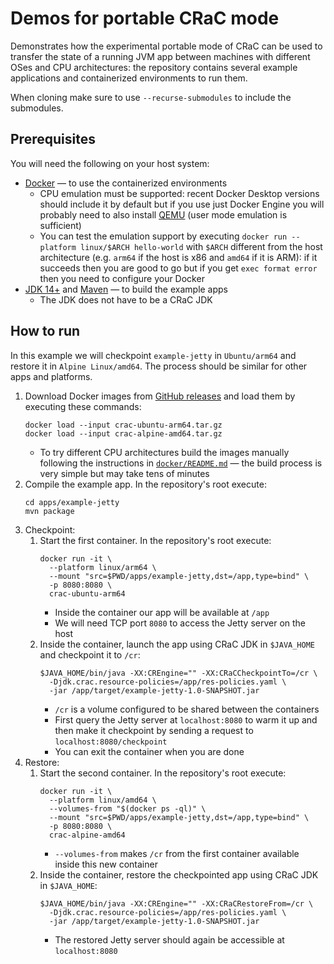 # Demos for portable CRaC mode

Demonstrates how the experimental portable mode of CRaC can be used to transfer
the state of a running JVM app between machines with different OSes and CPU
architectures: the repository contains several example applications and
containerized environments to run them.

When cloning make sure to use `--recurse-submodules` to include the submodules.

## Prerequisites

You will need the following on your host system:

- [Docker](https://docs.docker.com/get-docker/) — to use the containerized
  environments
    - CPU emulation must be supported: recent Docker Desktop versions should
      include it by default but if you use just Docker Engine you will probably
      need to also install [QEMU](https://www.qemu.org/download/) (user mode
      emulation is sufficient)
    - You can test the emulation support by executing
      `docker run --platform linux/$ARCH hello-world` with `$ARCH` different
      from the host architecture (e.g. `arm64` if the host is x86 and `amd64` if
      it is ARM): if it succeeds then you are good to go but if you get
      `exec format error` then you need to configure your Docker
- [JDK 14+](https://www.java.com/en/download/help/download_options.html) and
  [Maven](https://maven.apache.org/download.cgi) — to build the example apps
    - The JDK does not have to be a CRaC JDK

## How to run

In this example we will checkpoint `example-jetty` in `Ubuntu/arm64` and restore
it in `Alpine Linux/amd64`. The process should be similar for other apps and
platforms.

1. Download Docker images from
   [GitHub releases](https://github.com/TimPushkin/portable-crac-demo/releases)
   and load them by executing these commands:
   ```shell
   docker load --input crac-ubuntu-arm64.tar.gz
   docker load --input crac-alpine-amd64.tar.gz
   ```
    - To try different CPU architectures build the images manually following the
      instructions in [`docker/README.md`](docker/README.md) — the build process
      is very simple but may take tens of minutes
2. Compile the example app. In the repository's root execute:
   ```shell
   cd apps/example-jetty
   mvn package
   ```
3. Checkpoint:
    1. Start the first container. In the repository's root execute:
       ```shell
       docker run -it \
         --platform linux/arm64 \
         --mount "src=$PWD/apps/example-jetty,dst=/app,type=bind" \
         -p 8080:8080 \
         crac-ubuntu-arm64
       ```
        - Inside the container our app will be available at `/app`
        - We will need TCP port `8080` to access the Jetty server on the host
    2. Inside the container, launch the app using CRaC JDK in `$JAVA_HOME` and
       checkpoint it to `/cr`:
       ```shell
       $JAVA_HOME/bin/java -XX:CREngine="" -XX:CRaCCheckpointTo=/cr \
         -Djdk.crac.resource-policies=/app/res-policies.yaml \
         -jar /app/target/example-jetty-1.0-SNAPSHOT.jar
       ```
        - `/cr` is a volume configured to be shared between the containers
        - First query the Jetty server at `localhost:8080` to warm it up and
          then make it checkpoint by sending a request to
          `localhost:8080/checkpoint`
        - You can exit the container when you are done
4. Restore:
    1. Start the second container. In the repository's root execute:
       ```shell
       docker run -it \
         --platform linux/amd64 \
         --volumes-from "$(docker ps -ql)" \
         --mount "src=$PWD/apps/example-jetty,dst=/app,type=bind" \
         -p 8080:8080 \
         crac-alpine-amd64
       ```
        - `--volumes-from` makes `/cr` from the first container available
          inside this new container
    2. Inside the container, restore the checkpointed app using CRaC JDK in
       `$JAVA_HOME`:
       ```shell
       $JAVA_HOME/bin/java -XX:CREngine="" -XX:CRaCRestoreFrom=/cr \
         -Djdk.crac.resource-policies=/app/res-policies.yaml \
         -jar /app/target/example-jetty-1.0-SNAPSHOT.jar
       ```
        - The restored Jetty server should again be accessible
          at `localhost:8080`
